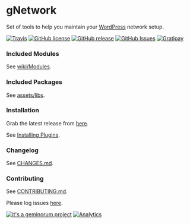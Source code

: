 # gNetwork

Set of tools to help you maintain your [WordPress](https://wordpress.org/) network setup.

[![Travis](https://img.shields.io/travis/geminorum/gnetwork.svg?style=flat-square)](https://travis-ci.org/geminorum/gnetwork)
[![GitHub license](https://img.shields.io/badge/license-GPLv3+-blue.svg?style=flat-square)](https://raw.githubusercontent.com/geminorum/gnetwork/master/LICENSE)
[![GitHub release](https://img.shields.io/github/release/geminorum/gnetwork.svg?style=flat-square)](https://github.com/geminorum/gnetwork/releases)
[![GitHub Issues](https://img.shields.io/github/issues/geminorum/gnetwork.svg?style=flat-square)](https://github.com/geminorum/gnetwork/issues)
[![Gratipay](http://img.shields.io/gratipay/geminorum.svg?style=flat-square)](https://gratipay.com/geminorum/)

### Included Modules
See [wiki/Modules](https://github.com/geminorum/gnetwork/wiki/Modules).

### Included Packages
See [assets/libs](https://github.com/geminorum/gnetwork/tree/master/assets/libs).

### Installation
Grab the latest release from [here](https://github.com/geminorum/gnetwork/releases).

See [Installing Plugins](http://codex.wordpress.org/Managing_Plugins#Installing_Plugins).

### Changelog
See [CHANGES.md](CHANGES.md).

### Contributing
See [CONTRIBUTING.md](CONTRIBUTING.md).

Please log issues [here](https://github.com/geminorum/gnetwork/issues).

[![it's a geminorum project](http://img.shields.io/badge/it's_a-geminorum_project-lightgrey.svg?style=flat-square)](http://geminorum.ir/)
[![Analytics](https://ga-beacon.appspot.com/UA-865830-4/gnetwork/readme?pixel)](https://github.com/geminorum/gnetwork)
